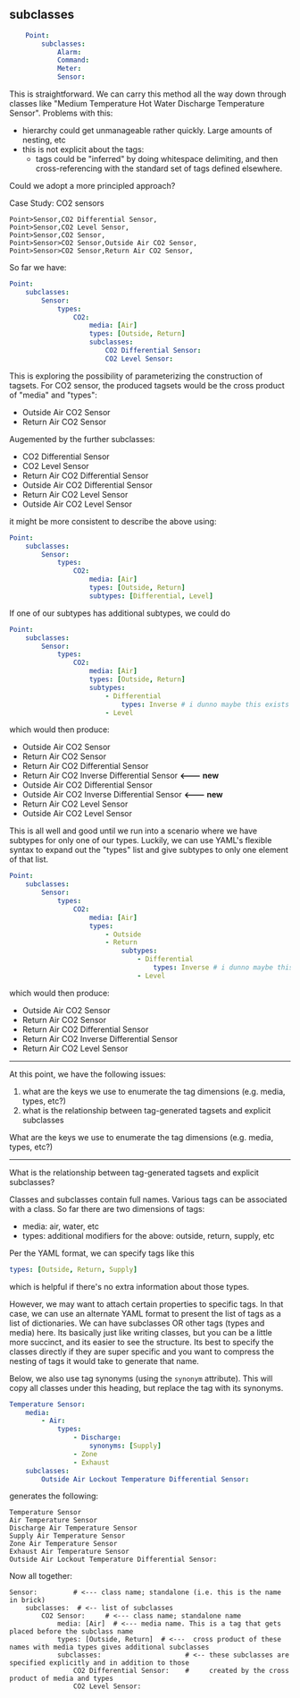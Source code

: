 ## subclasses

```yaml
    Point:
        subclasses:
            Alarm:
            Command:
            Meter:
            Sensor:
```

This is straightforward. We can carry this method all the way down through classes like "Medium Temperature Hot Water Discharge Temperature Sensor".
Problems with this:
- hierarchy could get unmanageable rather quickly. Large amounts of nesting, etc
- this is not explicit about the tags:
    - tags could be "inferred" by doing whitespace delimiting, and then cross-referencing
      with the standard set of tags defined elsewhere.

Could we adopt a more principled approach?

Case Study: CO2 sensors

```
Point>Sensor,CO2 Differential Sensor,
Point>Sensor,CO2 Level Sensor,
Point>Sensor,CO2 Sensor,
Point>Sensor>CO2 Sensor,Outside Air CO2 Sensor,
Point>Sensor>CO2 Sensor,Return Air CO2 Sensor,
```

So far we have:

```yaml
Point:
    subclasses:
        Sensor:
            types:
                CO2:
                    media: [Air]
                    types: [Outside, Return]
                    subclasses:
                        CO2 Differential Sensor:
                        CO2 Level Sensor:
```

This is exploring the possibility of parameterizing the construction of tagsets. For CO2 sensor,
the produced tagsets would be the cross product of "media" and "types":
- Outside Air CO2 Sensor
- Return Air CO2 Sensor

Augemented by the further subclasses:
- CO2 Differential Sensor
- CO2 Level Sensor
- Return Air CO2 Differential Sensor
- Outside Air CO2 Differential Sensor
- Return Air CO2 Level Sensor
- Outside Air CO2 Level Sensor

it might be more consistent to describe the above using:

```yaml
Point:
    subclasses:
        Sensor:
            types:
                CO2:
                    media: [Air]
                    types: [Outside, Return]
                    subtypes: [Differential, Level]
```

If one of our subtypes has additional subtypes, we could do

```yaml
Point:
    subclasses:
        Sensor:
            types:
                CO2:
                    media: [Air]
                    types: [Outside, Return]
                    subtypes:
                        - Differential
                            types: Inverse # i dunno maybe this exists
                        - Level
```

which would then produce:
- Outside Air CO2 Sensor
- Return Air CO2 Sensor
- Return Air CO2 Differential Sensor
- Return Air CO2 Inverse Differential Sensor  **<--- new**
- Outside Air CO2 Differential Sensor
- Outside Air CO2 Inverse Differential Sensor  **<--- new**
- Return Air CO2 Level Sensor
- Outside Air CO2 Level Sensor

This is all well and good until we run into a scenario where we have subtypes for only one of our types.
Luckily, we can use YAML's flexible syntax to expand out the "types" list and give subtypes to only
one element of that list.

```yaml
Point:
    subclasses:
        Sensor:
            types:
                CO2:
                    media: [Air]
                    types:
                        - Outside
                        - Return
                            subtypes:
                                - Differential
                                    types: Inverse # i dunno maybe this exists
                                - Level
```

which would then produce:
- Outside Air CO2 Sensor
- Return Air CO2 Sensor
- Return Air CO2 Differential Sensor
- Return Air CO2 Inverse Differential Sensor
- Return Air CO2 Level Sensor

---

At this point, we have the following issues:
1. what are the keys we use to enumerate the tag dimensions (e.g. media, types, etc?)
2. what is the relationship between tag-generated tagsets and explicit subclasses


What are the keys we use to enumerate the tag dimensions (e.g. media, types, etc?)

------


What is the relationship between tag-generated tagsets and explicit subclasses?

Classes and subclasses contain full names.
Various tags can be associated with a class. So far there are two dimensions of tags:
- media: air, water, etc
- types: additional modifiers for the above: outside, return, supply, etc

Per the YAML format, we can specify tags like this

```yaml
types: [Outside, Return, Supply]
```

which is helpful if there's no extra information about those types.

However, we may want to attach certain properties to specific tags.
In that case, we can use an alternate YAML format to present the list of tags
as a list of dictionaries. We can have subclasses OR other tags (types and media)
here. Its basically just like writing classes, but you can be a little more succinct,
and its easier to see the structure. Its best to specify the classes directly if they
are super specific and you want to compress the nesting of tags it would take to generate that name.

Below, we also use tag synonyms (using the `synonym` attribute). This will copy all classes under this heading, but replace the tag with its synonyms.

```yaml
Temperature Sensor:
    media:
        - Air:
            types:
                - Discharge:
                    synonyms: [Supply]
                - Zone
                - Exhaust
    subclasses:
        Outside Air Lockout Temperature Differential Sensor:
```

generates the following:

```
Temperature Sensor
Air Temperature Sensor
Discharge Air Temperature Sensor
Supply Air Temperature Sensor
Zone Air Temperature Sensor
Exhaust Air Temperature Sensor
Outside Air Lockout Temperature Differential Sensor:
```

Now all together:

```
Sensor:         # <--- class name; standalone (i.e. this is the name in brick)
    subclasses:  # <-- list of subclasses
        CO2 Sensor:     # <--- class name; standalone name
            media: [Air]  # <--- media name. This is a tag that gets placed before the subclass name
            types: [Outside, Return]  # <---  cross product of these names with media types gives additional subclasses
            subclasses:                     # <-- these subclasses are specified explicitly and in addition to those
                CO2 Differential Sensor:    #     created by the cross product of media and types
                CO2 Level Sensor:
```

